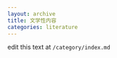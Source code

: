 ```yaml
---
layout: archive
title: 文学性内容
categories: literature
---
```

edit this text at `/category/index.md`